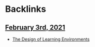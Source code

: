 
# Backlinks
## [February 3rd, 2021](<February 3rd, 2021.md>)
- [The Design of Learning Environments](<The Design of Learning Environments.md>)

